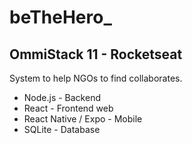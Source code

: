 # beTheHero_

## OmmiStack 11 - Rocketseat 

System to help NGOs to find collaborates.


 
- Node.js - Backend 
- React - Frontend web
- React Native / Expo - Mobile
- SQLite - Database
